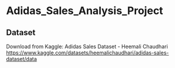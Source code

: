 # Adidas_Sales_Analysis_Project

## Dataset
Download from Kaggle: 
Adidas Sales Dataset - Heemali Chaudhari
https://www.kaggle.com/datasets/heemalichaudhari/adidas-sales-dataset/data